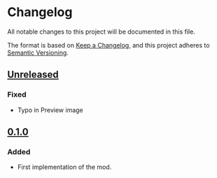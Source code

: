 # Changelog

All notable changes to this project will be documented in this file.

The format is based on [Keep a Changelog](https://keepachangelog.com/en/1.0.0/),
and this project adheres to [Semantic Versioning](https://semver.org/spec/v2.0.0.html).

## [Unreleased]


### Fixed

-   Typo in Preview image

## [0.1.0]

### Added

-   First implementation of the mod.

[Unreleased]: https://github.com/ilyvion/realistic-orbital-trade/compare/v0.1.0...HEAD
[0.1.0]: https://github.com/ilyvion/realistic-orbital-trade/releases/tag/v0.1.0
